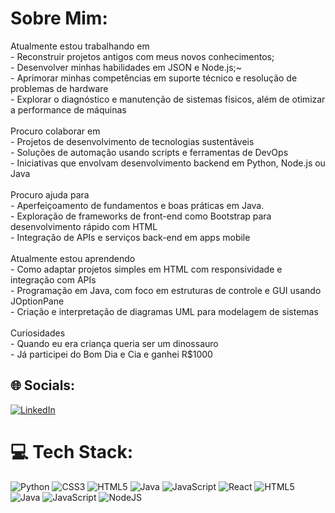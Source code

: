 # Sobre Mim:
Atualmente estou trabalhando em<br>- Reconstruir projetos antigos com meus novos conhecimentos;<br>- Desenvolver minhas habilidades em JSON e Node.js;~<br>- Aprimorar minhas competências em suporte técnico e resolução de problemas de hardware<br>- Explorar o diagnóstico e manutenção de sistemas físicos, além de otimizar a performance de máquinas<br><br>Procuro colaborar em<br>- Projetos de desenvolvimento de tecnologias sustentáveis<br>- Soluções de automação usando scripts e ferramentas de DevOps<br>- Iniciativas que envolvam desenvolvimento backend em Python, Node.js ou Java<br><br>Procuro ajuda para<br>- Aperfeiçoamento de fundamentos e boas práticas em Java.<br>- Exploração de frameworks de front-end como Bootstrap para desenvolvimento rápido com HTML<br>- Integração de APIs e serviços back-end em apps mobile<br><br>Atualmente estou aprendendo<br>- Como adaptar projetos simples em HTML com responsividade e integração com APIs<br>- Programação em Java, com foco em estruturas de controle e GUI usando JOptionPane<br>- Criação e interpretação de diagramas UML para modelagem de sistemas<br><br>Curiosidades<br>- Quando eu era criança queria ser um dinossauro<br>- Já participei do Bom Dia e Cia e ganhei R$1000 


## 🌐 Socials:
[![LinkedIn](https://img.shields.io/badge/LinkedIn-%230077B5.svg?logo=linkedin&logoColor=white)](https://linkedin.com/in/www.linkedin.com/in/diogomacedo-ti) 

# 💻 Tech Stack:
![Python](https://img.shields.io/badge/python-3670A0?style=for-the-badge&logo=python&logoColor=ffdd54) ![CSS3](https://img.shields.io/badge/css3-%231572B6.svg?style=for-the-badge&logo=css3&logoColor=white) ![HTML5](https://img.shields.io/badge/html5-%23E34F26.svg?style=for-the-badge&logo=html5&logoColor=white) ![Java](https://img.shields.io/badge/java-%23ED8B00.svg?style=for-the-badge&logo=openjdk&logoColor=white) ![JavaScript](https://img.shields.io/badge/javascript-%23323330.svg?style=for-the-badge&logo=javascript&logoColor=%23F7DF1E) ![React](https://img.shields.io/badge/react-%2320232a.svg?style=for-the-badge&logo=react&logoColor=%2361DAFB) ![HTML5](https://img.shields.io/badge/html5-%23E34F26.svg?style=for-the-badge&logo=html5&logoColor=white) ![Java](https://img.shields.io/badge/java-%23ED8B00.svg?style=for-the-badge&logo=openjdk&logoColor=white) ![JavaScript](https://img.shields.io/badge/javascript-%23323330.svg?style=for-the-badge&logo=javascript&logoColor=%23F7DF1E) ![NodeJS](https://img.shields.io/badge/node.js-6DA55F?style=for-the-badge&logo=node.js&logoColor=white)
